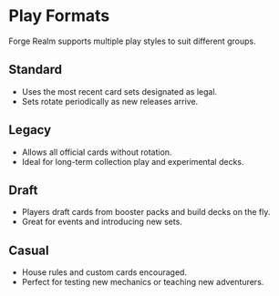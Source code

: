 # Play Formats

Forge Realm supports multiple play styles to suit different groups.

## Standard

- Uses the most recent card sets designated as legal.
- Sets rotate periodically as new releases arrive.

## Legacy

- Allows all official cards without rotation.
- Ideal for long-term collection play and experimental decks.

## Draft

- Players draft cards from booster packs and build decks on the fly.
- Great for events and introducing new sets.

## Casual  

- House rules and custom cards encouraged.
- Perfect for testing new mechanics or teaching new adventurers.
